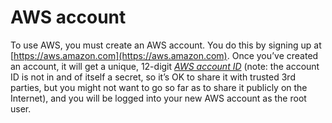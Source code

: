 # AWS account

To use AWS, you must create an AWS account. You do this by signing up at [https://aws.amazon.com](https://aws.amazon.com). Once you’ve created
an account, it will get a unique, 12-digit
_[AWS account ID](https://docs.aws.amazon.com/IAM/latest/UserGuide/console_account-alias.html)_ (note: the account ID is
not in and of itself a secret, so it’s OK to share it with trusted 3rd parties, but you might not want to go so far as
to share it publicly on the Internet), and you will be logged into your new AWS account as the root user.


<!-- ##DOCS-SOURCER-START
{
  "sourcePlugin": "local-copier",
  "hash": "cfc189e59995a83bc45b78a8490b9bb9"
}
##DOCS-SOURCER-END -->
